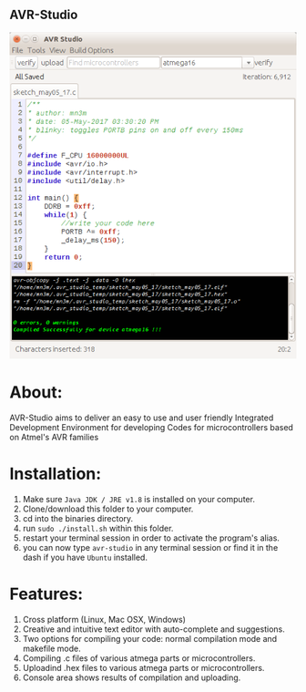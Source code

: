 ## AVR-Studio

![AVR-Studio Screenshot](https://raw.githubusercontent.com/abdalmoniem/AVR-Studio/master/assets/screenshot_1.png)

# About:
AVR-Studio aims to deliver an easy to use and user friendly Integrated Development Environment for
developing Codes for microcontrollers based on Atmel's AVR families

# Installation:
1. Make sure `Java JDK / JRE v1.8` is installed on your computer.
2. Clone/download this folder to your computer.
3. cd into the binaries directory.
3. run `sudo ./install.sh` within this folder.
4. restart your terminal session in order to activate the program's alias.
5. you can now type `avr-studio` in any terminal session or find it in the dash if you have `Ubuntu` installed.

# Features:
1. Cross platform (Linux, Mac OSX, Windows)
2. Creative and intuitive text editor with auto-complete and suggestions.
3. Two options for compiling your code: normal compilation mode and makefile mode.
4. Compiling .c files of various atmega parts or microcontrollers.
5. Uploadind .hex files to various atmega parts or microcontrollers.
6. Console area shows results of compilation and uploading.
